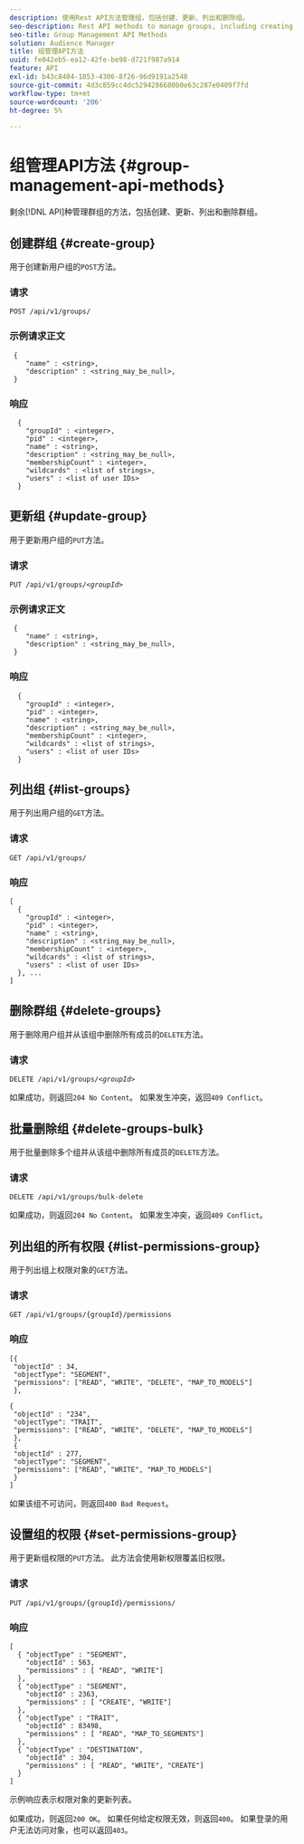 ```yaml
---
description: 使用Rest API方法管理组，包括创建、更新、列出和删除组。
seo-description: Rest API methods to manage groups, including creating, updating, listing, deleting groups.
seo-title: Group Management API Methods
solution: Audience Manager
title: 组管理API方法
uuid: fe042eb5-ea12-42fe-be98-d721f987a914
feature: API
exl-id: b43c8404-1853-4306-8f26-96d9191a2548
source-git-commit: 4d3c859cc4dc5294286680b0e63c287e0409f7fd
workflow-type: tm+mt
source-wordcount: '206'
ht-degree: 5%

---
```


# 组管理API方法 {#group-management-api-methods}

剩余[!DNL API]种管理群组的方法，包括创建、更新、列出和删除群组。

<!-- c_rest_api_user_man_group.xml -->

## 创建群组 {#create-group}

用于创建新用户组的`POST`方法。

<!-- r_rest_api_group_create.xml -->

### 请求

`POST /api/v1/groups/`

### 示例请求正文

```
 {
    "name" : <string>,
    "description" : <string_may_be_null>,
 }
```

### 响应

```
  {
    "groupId" : <integer>,
    "pid" : <integer>,
    "name" : <string>,
    "description" : <string_may_be_null>,
    "membershipCount" : <integer>,
    "wildcards" : <list of strings>,
    "users" : <list of user IDs>
  }
```

## 更新组 {#update-group}

用于更新用户组的`PUT`方法。

<!--
r_rest_api_group_update.xml
-->

### 请求

`PUT /api/v1/groups/`*`<groupId>`*

### 示例请求正文

```
 {
    "name" : <string>,
    "description" : <string_may_be_null>,
 }
```

### 响应

```
  {
    "groupId" : <integer>,
    "pid" : <integer>,
    "name" : <string>,
    "description" : <string_may_be_null>,
    "membershipCount" : <integer>,
    "wildcards" : <list of strings>,
    "users" : <list of user IDs>
  }
```

## 列出组 {#list-groups}

用于列出用户组的`GET`方法。

<!--
r_rest_api_group_list.xml
-->

### 请求

`GET /api/v1/groups/`

### 响应

```
[
  { 
    "groupId" : <integer>,
    "pid" : <integer>,
    "name" : <string>,
    "description" : <string_may_be_null>,
    "membershipCount" : <integer>,
    "wildcards" : <list of strings>,
    "users" : <list of user IDs>
  }, ...
]
```

## 删除群组 {#delete-groups}

用于删除用户组并从该组中删除所有成员的`DELETE`方法。

<!-- r_rest_api_group_delete.xml -->

### 请求

`DELETE /api/v1/groups/`*`<groupId>`*

如果成功，则返回`204 No Content`。 如果发生冲突，返回`409 Conflict`。

## 批量删除组 {#delete-groups-bulk}

用于批量删除多个组并从该组中删除所有成员的`DELETE`方法。

<!-- r_rest_api_group_delete_bulk.xml -->

### 请求

`DELETE /api/v1/groups/bulk-delete`

如果成功，则返回`204 No Content`。 如果发生冲突，返回`409 Conflict`。

## 列出组的所有权限 {#list-permissions-group}

用于列出组上权限对象的`GET`方法。

<!-- r_rest_api_perm_list_group.xml -->

### 请求

`GET /api/v1/groups/{groupId}/permissions`

### 响应

```
[{
 "objectId" : 34,
 "objectType": "SEGMENT",
 "permissions": ["READ", "WRITE", "DELETE", "MAP_TO_MODELS"]
 },

{
 "objectId" : "234",
 "objectType": "TRAIT",
 "permissions": ["READ", "WRITE", "DELETE", "MAP_TO_MODELS"]
 },
 {
 "objectId" : 277,
 "objectType": "SEGMENT",
 "permissions": ["READ", "WRITE", "MAP_TO_MODELS"]
 }
]
```

如果该组不可访问，则返回`400 Bad Request`。

## 设置组的权限 {#set-permissions-group}

用于更新组权限的`PUT`方法。 此方法会使用新权限覆盖旧权限。

<!-- r_rest_api_perm_set.xml -->

### 请求

`PUT /api/v1/groups/{groupId}/permissions/`

### 响应

```
[ 
  { "objectType" : "SEGMENT",
    "objectId" : 563,
    "permissions" : [ "READ", "WRITE"]
  },
  { "objectType" : "SEGMENT",
    "objectId" : 2363,
    "permissions" : [ "CREATE", "WRITE"]
  },
  { "objectType" : "TRAIT",
    "objectId" : 83498,
    "permissions" : [ "READ", "MAP_TO_SEGMENTS"]
  },
  { "objectType" : "DESTINATION",
    "objectId" : 304,
    "permissions" : [ "READ", "WRITE", "CREATE"]
  }
]
```

示例响应表示权限对象的更新列表。

如果成功，则返回`200 OK`。 如果任何给定权限无效，则返回`400`。 如果登录的用户无法访问对象，也可以返回`403`。
